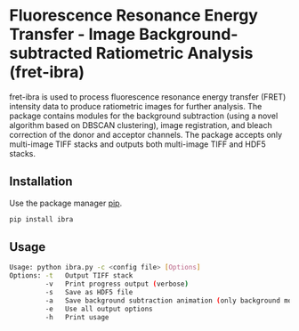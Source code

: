 # Fluorescence Resonance Energy Transfer - Image Background-subtracted Ratiometric Analysis (fret-ibra)

fret-ibra is used to process fluorescence resonance energy transfer (FRET) intensity data to produce ratiometric images for further analysis. The package contains modules for the background subtraction (using a novel algorithm based on DBSCAN clustering), image registration, and bleach correction of the donor and acceptor channels. The package accepts only multi-image TIFF stacks and outputs both multi-image TIFF and HDF5 stacks. 


## Installation

Use the package manager [pip](https://pip.pypa.io/en/stable/).

```bash
pip install ibra
```

## Usage

```bash
Usage: python ibra.py -c <config file> [Options]
Options: -t   Output TIFF stack
         -v   Print progress output (verbose)
         -s   Save as HDF5 file
         -a   Save background subtraction animation (only background module)
         -e   Use all output options
         -h   Print usage
```

